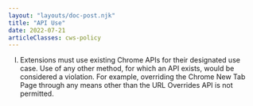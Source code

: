 ```yaml
---
layout: "layouts/doc-post.njk"
title: "API Use"
date: 2022-07-21
articleClasses: cws-policy
---
```


<ol type="I">
<li>

Extensions must use existing Chrome APIs for their designated use case. Use of any other method, for
which an API exists, would be considered a violation. For example, overriding the Chrome New Tab
Page through any means other than the URL Overrides API is not permitted.

</li>
</ol>
